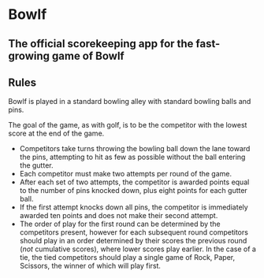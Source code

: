 # Bowlf
## The official scorekeeping app for the fast-growing game of Bowlf

## Rules
Bowlf is played in a standard bowling alley with standard bowling balls and pins.

The goal of the game, as with golf, is to be the competitor with the lowest score at the end of the game.

* Competitors take turns throwing the bowling ball down the lane toward the pins, attempting to hit as few as possible without the ball entering the gutter.
* Each competitor must make two attempts per round of the game.
* After each set of two attempts, the competitor is awarded points equal to the number of pins knocked down, plus eight points for each gutter ball.
* If the first attempt knocks down all pins, the competitor is immediately awarded ten points and does not make their second attempt.
* The order of play for the first round can be determined by the competitors present, however for each subsequent round competitors should play in an order determined by their scores the previous round (*not* cumulative scores), where lower scores play earlier. In the case of a tie, the tied competitors should play a single game of Rock, Paper, Scissors, the winner of which will play first.